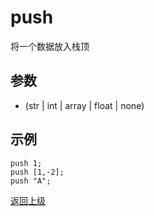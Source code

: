 # push

将一个数据放入栈顶

## 参数
- (str | int | array | float | none)

## 示例
```
push 1;
push [1,-2];
push "A";
```

[返回上级](index.md)